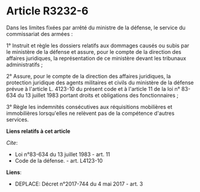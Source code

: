 # Article R3232-6

Dans les limites fixées par arrêté du ministre de la défense, le service du commissariat des armées : 

1° Instruit et règle les dossiers relatifs aux dommages causés ou subis par le ministère de la défense et assure, pour le
compte de la direction des affaires juridiques, la représentation de ce ministère devant les tribunaux administratifs ; 

2° Assure, pour le compte de la direction des affaires juridiques, la protection juridique des agents militaires et civils du
ministère de la défense prévue à l'article L. 4123-10 du présent code et à l'article 11 de la loi n° 83-634 du 13 juillet
1983 portant droits et obligations des fonctionnaires ; 

3° Règle les indemnités consécutives aux réquisitions mobilières et immobilières lorsqu'elles ne relèvent pas de la
compétence d'autres services.

**Liens relatifs à cet article**

_Cite_:

  - Loi n°83-634 du 13 juillet 1983 - art. 11
  - Code de la défense. - art. L4123-10

**Liens**:

  - DEPLACE: Décret n°2017-744 du 4 mai 2017 - art. 3
